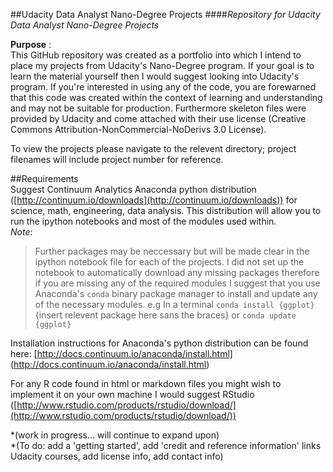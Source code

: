 ##Udacity Data Analyst Nano-Degree Projects
####*Repository for Udacity Data Analyst Nano-Degree Projects*  

**Purpose** :   
This GitHub repository was created as a portfolio into which I intend to place my projects from Udacity's Nano-Degree program. 
If your goal is to learn the material yourself then I would suggest looking into Udacity's program. If you're interested in using any of the code, you are forewarned that this code was created within the context of learning and understanding and may not be suitable for production. Furthermore skeleton files were provided by Udacity and come attached with their use license (Creative Commons Attribution-NonCommercial-NoDerivs 3.0 License). 

To view the projects please navigate to the relevent directory; project filenames will include project number for reference.

##Requirements  
Suggest Continuum Analytics Anaconda python distribution ([http://continuum.io/downloads](http://continuum.io/downloads)) 
for science, math, engineering, data analysis. This distribution will allow you to run the ipython notebooks and most of the 
modules used within.   
*Note*:
>Further packages may be neccessary but will be made clear in the ipython notebook file for each of the projects. I did not set 
up the notebook to automatically download any missing packages therefore if you are missing any of the required modules I suggest that you use Anaconda's `conda` binary package manager to install and update any of the necessary modules. e.g In a terminal `conda install {ggplot}` {insert relevent package here sans the braces} or `conda update {ggplot}`

Installation instructions for Anaconda's python distribution can be found here: [http://docs.continuum.io/anaconda/install.html]
(http://docs.continuum.io/anaconda/install.html)   

For any R code found in html or markdown files you might wish to implement it on your own machine I would suggest RStudio ([http://www.rstudio.com/products/rstudio/download/](http://www.rstudio.com/products/rstudio/download/)) 

*(work in progress... will continue to expand upon)    
*(To do: add a 'getting started', add 'credit and reference information' links Udacity courses, add license info, add contact info)
